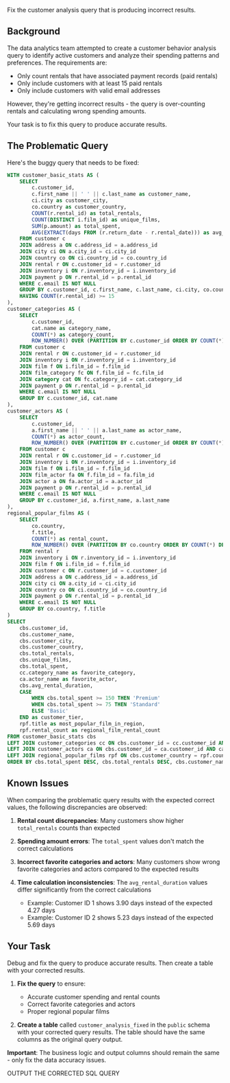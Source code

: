 Fix the customer analysis query that is producing incorrect results.

## Background

The data analytics team attempted to create a customer behavior analysis query to identify active customers and analyze their spending patterns and preferences. The requirements are:
- Only count rentals that have associated payment records (paid rentals)
- Only include customers with at least 15 paid rentals
- Only include customers with valid email addresses

However, they're getting incorrect results - the query is over-counting rentals and calculating wrong spending amounts. 

Your task is to fix this query to produce accurate results.

## The Problematic Query

Here's the buggy query that needs to be fixed:

```sql
WITH customer_basic_stats AS (
    SELECT 
        c.customer_id,
        c.first_name || ' ' || c.last_name as customer_name,
        ci.city as customer_city,
        co.country as customer_country,
        COUNT(r.rental_id) as total_rentals,
        COUNT(DISTINCT i.film_id) as unique_films,
        SUM(p.amount) as total_spent,
        AVG(EXTRACT(days FROM (r.return_date - r.rental_date))) as avg_rental_duration
    FROM customer c
    JOIN address a ON c.address_id = a.address_id
    JOIN city ci ON a.city_id = ci.city_id
    JOIN country co ON ci.country_id = co.country_id
    JOIN rental r ON c.customer_id = r.customer_id
    JOIN inventory i ON r.inventory_id = i.inventory_id
    JOIN payment p ON r.rental_id = p.rental_id
    WHERE c.email IS NOT NULL
    GROUP BY c.customer_id, c.first_name, c.last_name, ci.city, co.country
    HAVING COUNT(r.rental_id) >= 15
),
customer_categories AS (
    SELECT 
        c.customer_id,
        cat.name as category_name,
        COUNT(*) as category_count,
        ROW_NUMBER() OVER (PARTITION BY c.customer_id ORDER BY COUNT(*) DESC, cat.name ASC) as rn
    FROM customer c
    JOIN rental r ON c.customer_id = r.customer_id
    JOIN inventory i ON r.inventory_id = i.inventory_id
    JOIN film f ON i.film_id = f.film_id
    JOIN film_category fc ON f.film_id = fc.film_id
    JOIN category cat ON fc.category_id = cat.category_id
    JOIN payment p ON r.rental_id = p.rental_id
    WHERE c.email IS NOT NULL
    GROUP BY c.customer_id, cat.name
),
customer_actors AS (
    SELECT 
        c.customer_id,
        a.first_name || ' ' || a.last_name as actor_name,
        COUNT(*) as actor_count,
        ROW_NUMBER() OVER (PARTITION BY c.customer_id ORDER BY COUNT(*) DESC, (a.first_name || ' ' || a.last_name) ASC) as rn
    FROM customer c
    JOIN rental r ON c.customer_id = r.customer_id
    JOIN inventory i ON r.inventory_id = i.inventory_id
    JOIN film f ON i.film_id = f.film_id
    JOIN film_actor fa ON f.film_id = fa.film_id
    JOIN actor a ON fa.actor_id = a.actor_id
    JOIN payment p ON r.rental_id = p.rental_id
    WHERE c.email IS NOT NULL
    GROUP BY c.customer_id, a.first_name, a.last_name
),
regional_popular_films AS (
    SELECT 
        co.country,
        f.title,
        COUNT(*) as rental_count,
        ROW_NUMBER() OVER (PARTITION BY co.country ORDER BY COUNT(*) DESC, f.title ASC) as rn
    FROM rental r
    JOIN inventory i ON r.inventory_id = i.inventory_id
    JOIN film f ON i.film_id = f.film_id
    JOIN customer c ON r.customer_id = c.customer_id
    JOIN address a ON c.address_id = a.address_id
    JOIN city ci ON a.city_id = ci.city_id
    JOIN country co ON ci.country_id = co.country_id
    JOIN payment p ON r.rental_id = p.rental_id
    WHERE c.email IS NOT NULL
    GROUP BY co.country, f.title
)
SELECT 
    cbs.customer_id,
    cbs.customer_name,
    cbs.customer_city,
    cbs.customer_country,
    cbs.total_rentals,
    cbs.unique_films,
    cbs.total_spent,
    cc.category_name as favorite_category,
    ca.actor_name as favorite_actor,
    cbs.avg_rental_duration,
    CASE 
        WHEN cbs.total_spent >= 150 THEN 'Premium'
        WHEN cbs.total_spent >= 75 THEN 'Standard'
        ELSE 'Basic'
    END as customer_tier,
    rpf.title as most_popular_film_in_region,
    rpf.rental_count as regional_film_rental_count
FROM customer_basic_stats cbs
LEFT JOIN customer_categories cc ON cbs.customer_id = cc.customer_id AND cc.rn = 1
LEFT JOIN customer_actors ca ON cbs.customer_id = ca.customer_id AND ca.rn = 1
LEFT JOIN regional_popular_films rpf ON cbs.customer_country = rpf.country AND rpf.rn = 1
ORDER BY cbs.total_spent DESC, cbs.total_rentals DESC, cbs.customer_name ASC;
```

## Known Issues

When comparing the problematic query results with the expected correct values, the following discrepancies are observed:

1. **Rental count discrepancies**: Many customers show higher `total_rentals` counts than expected

2. **Spending amount errors**: The `total_spent` values don't match the correct calculations 

3. **Incorrect favorite categories and actors**: Many customers show wrong favorite categories and actors compared to the expected results

4. **Time calculation inconsistencies**: The `avg_rental_duration` values differ significantly from the correct calculations
    - Example: Customer ID 1 shows 3.90 days instead of the expected 4.27 days
    - Example: Customer ID 2 shows 5.23 days instead of the expected 5.69 days

## Your Task

Debug and fix the query to produce accurate results. Then create a table with your corrected results.

1. **Fix the query** to ensure:
   - Accurate customer spending and rental counts
   - Correct favorite categories and actors
   - Proper regional popular films

2. **Create a table** called `customer_analysis_fixed` in the `public` schema with your corrected query results. The table should have the same columns as the original query output.

**Important**: The business logic and output columns should remain the same - only fix the data accuracy issues.

OUTPUT THE CORRECTED SQL QUERY